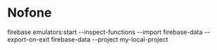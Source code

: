 # Nofone

firebase emulators:start --inspect-functions --import firebase-data --export-on-exit firebase-data --project my-local-project
